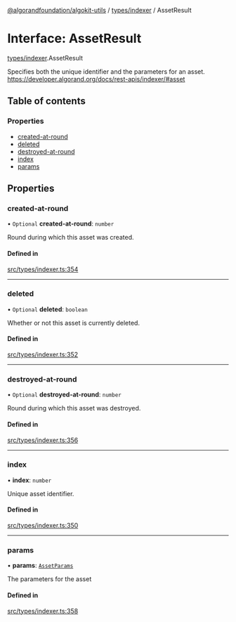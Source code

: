 [@algorandfoundation/algokit-utils](../README.md) / [types/indexer](../modules/types_indexer.md) / AssetResult

# Interface: AssetResult

[types/indexer](../modules/types_indexer.md).AssetResult

Specifies both the unique identifier and the parameters for an asset. https://developer.algorand.org/docs/rest-apis/indexer/#asset

## Table of contents

### Properties

- [created-at-round](types_indexer.AssetResult.md#created-at-round)
- [deleted](types_indexer.AssetResult.md#deleted)
- [destroyed-at-round](types_indexer.AssetResult.md#destroyed-at-round)
- [index](types_indexer.AssetResult.md#index)
- [params](types_indexer.AssetResult.md#params)

## Properties

### created-at-round

• `Optional` **created-at-round**: `number`

Round during which this asset was created.

#### Defined in

[src/types/indexer.ts:354](https://github.com/joe-p/algokit-utils-ts/blob/main/src/types/indexer.ts#L354)

___

### deleted

• `Optional` **deleted**: `boolean`

Whether or not this asset is currently deleted.

#### Defined in

[src/types/indexer.ts:352](https://github.com/joe-p/algokit-utils-ts/blob/main/src/types/indexer.ts#L352)

___

### destroyed-at-round

• `Optional` **destroyed-at-round**: `number`

Round during which this asset was destroyed.

#### Defined in

[src/types/indexer.ts:356](https://github.com/joe-p/algokit-utils-ts/blob/main/src/types/indexer.ts#L356)

___

### index

• **index**: `number`

Unique asset identifier.

#### Defined in

[src/types/indexer.ts:350](https://github.com/joe-p/algokit-utils-ts/blob/main/src/types/indexer.ts#L350)

___

### params

• **params**: [`AssetParams`](types_indexer.AssetParams.md)

The parameters for the asset

#### Defined in

[src/types/indexer.ts:358](https://github.com/joe-p/algokit-utils-ts/blob/main/src/types/indexer.ts#L358)
